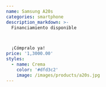 ```yaml
---
name: Samsung A20s
categories: smartphone
description_markdown: >-
  Financiamiento disponible



  ¡Cómpralo ya!
price: '1,3000.00'
styles:
  - name: Crema
    color: '#dfd3c2'
    image: /images/products/a20s.jpg
---
```

